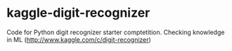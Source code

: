kaggle-digit-recognizer
=======================

Code for Python digit recognizer starter comptetition. Checking knowledge in ML (http://www.kaggle.com/c/digit-recognizer)